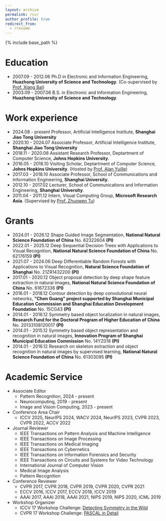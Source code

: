```yaml
---
layout: archive
permalink: /cv/
author_profile: true
redirect_from:
  - /resume
---
```


{% include base_path %}

Education
======
* 2007.09 - 2012.06 Ph.D in Electronic and Information Engineering, **Huazhong University of Science and Technology**. (Co-supervised by [Prof. Xiang Bai](http://cloud.eic.hust.edu.cn:8071/~xbai/)) 
* 2003.09 - 2007.06 B.S. in Electronic and Information Engineering, **Huazhong University of Science and Technology**. 

Work experience
======
* 2024.08 - present Professor, Artificial Intelligence Institute, **Shanghai Jiao Tong University** 
* 2020.10 - 2024.07 Associate Professor, Artificial Intelligence Institute, **Shanghai Jiao Tong University** 
* 2018.11 - 2020.08 Assistant Research Professor, Deptartment of Computer Science, **Johns Hopkins University**.
* 2016.05 - 2018.10 Visiting Scholar, Deptartment of Computer Science, **Johns Hopkins University**. (Hosted by [Prof. Alan Yuille](http://www.cs.jhu.edu/~ayuille/))
* 2017.03 - 2018.10 Associate Professor, School of Communications and Information Engineering, **Shanghai University**.
* 2012.10 - 2017.02 Lecturer, School of Communications and Information Engineering, **Shanghai University**.
* 2011.04 - 2011.12 Intern, Visual Computing Group, **Microsoft Research Asia**. (Supervised by [Prof. Zhuowen Tu](https://pages.ucsd.edu/~ztu/))				   

Grants
======
* 2024.01 - 2026.12		  Shape Guided Image Segmentation, **National Natural Science Foundation of China** No. 62322604 **(PI)**
* 2022.01 - 2025.12       Deep Sequential Decision Trees with Applications to Visual Recognition, **National Natural Science Foundation of China** No. 62176159​ **(PI)**
* 2021.07 - 2024.06		  Deep Differentiable Random Forests with Applications to Visual Recognition, **Natural Science Foundation of Shanghai** No. 21ZR1432200 **(PI)**
* 2017.01 - 2020.12       Object proposal detection by deep shape feature extraction in natural images, **National Natural Science Foundation of China** No. 61672336​ **(PI)**
* 2016.01 - 2018.12       Contour detection by deep convolutional neural networks, **"Chen Guang" project supported by Shanghai Municipal Education Commission and Shanghai         Education Development Foundation** No. 15CG43​ **(PI)**
* 2014.01 - 2016.12       Symmetry based object localization in natural images, **Research Fund for the Doctoral Program of Higher Education of China** No. 20133108120017 **(PI)**
* 2014.01 - 2015.12       Symmetry based object representation and recognition in natural images, **Innovation Program of Shanghai Municipal Education Commission** No. 14YZ018 **(PI)**
* 2014.01 - 2016.12       Research on skeleton extraction and object recognition in natural images by supervised learning, **National Natural Science Foundation of China** No. 61303095 **(PI)**

Academic Service
======
* Associate Editor
	* Pattern Recognition, 2024 - present
	* Neurocomputing, 2019 - present
	* Image and Vision Computing, 2023 - present 
* Conference Area Chair
	* ICCV 2025, NeurIPS 2024, WACV 2024, NeurIPS 2023, CVPR 2023, CVPR 2022, ACCV 2022
* Journal Reviewer	
	* IEEE Transactions on Pattern Analysis and Machine Intelligence
    * IEEE Transactions on Image Processing
	* IEEE Transactions on Medical Imaging
	* IEEE Transactions on Cybernetics
    * IEEE Transactions on Information Forensics and Security
	* IEEE Transactions on Circuits and Systems for Video Technology
	* International Journal of Computer Vision
    * Medical Image Analysis
	* Pattern Recognition
* Conference Reviewer
	* CVPR 2017, CVPR 2018, CVPR 2019, CVPR 2020, CVPR 2021
	* ECCV 2016, ICCV 2017, ECCV 2018, ICCV 2019
	* AAAI 2017, AAAI 2018, AAAI 2021, NIPS 2019, NIPS 2020, ICML 2019
* Workshop Organizer
	* ICCV 17 Workshop Challenge: [Detecting Symmetry in the Wild](https://sites.google.com/view/symcomp17/home)
	* CVPR 17 Workshop Challenge: [PASCAL in Detail](https://sites.google.com/view/pasd/home)

